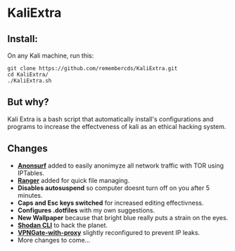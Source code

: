 # KaliExtra

## Install:

On any Kali machine, run this:

```
git clone https://github.com/remembercds/KaliExtra.git
cd KaliExtra/
./KaliExtra.sh
```

## But why?
Kali Extra is a bash script that automatically install's configurations and programs to increase the effectveness of kali as an ethical hacking system.

## Changes
- [**Anonsurf**](https://github.com/Und3rf10w/kali-anonsurf) added to easily anonimyze all network traffic with TOR using IPTables.
- [**Ranger**](https://github.com/ranger/ranger) added for quick file managing.
- **Disables autosuspend** so computer doesnt turn off on you after 5 minutes.
- **Caps and Esc keys switched** for increased editing effectivness.
- **Configures .dotfiles** with my own suggestions.
- **New Wallpaper** because that bright blue really puts a strain on the eyes.
- [**Shodan CLI**](https://cli.shodan.io/) to hack the planet.
- [**VPNGate-with-proxy**](https://github.com/Dragon2fly/vpngate-with-proxy) slightly reconfigured to prevent IP leaks.
- More changes to come...

